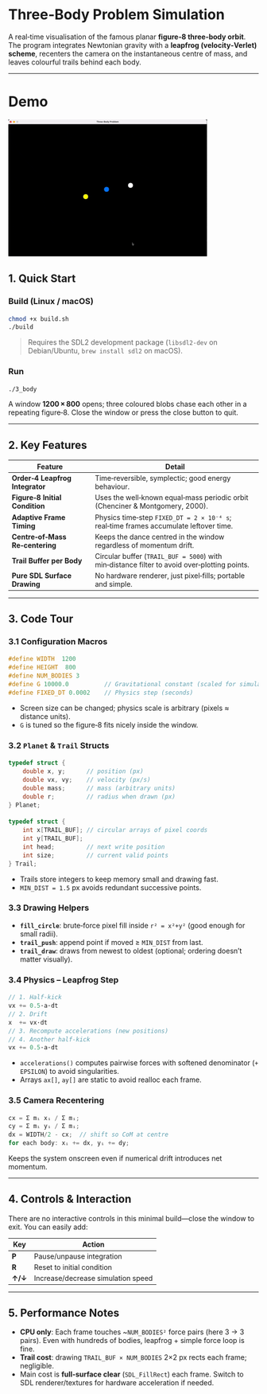 # Three‑Body Problem Simulation

A real‑time visualisation of the famous planar **figure‑8 three‑body orbit**. The program integrates Newtonian gravity with a **leapfrog (velocity‑Verlet) scheme**, recenters the camera on the instantaneous centre of mass, and leaves colourful trails behind each body.

---

# Demo

![Demo](../assets/3_body_simulation.gif)

## 1. Quick Start

### Build (Linux / macOS)

```bash
chmod +x build.sh
./build
```

> Requires the SDL2 development package (`libsdl2-dev` on Debian/Ubuntu, `brew install sdl2` on macOS).

### Run

```bash
./3_body
```

A window **1200 × 800** opens; three coloured blobs chase each other in a repeating figure‑8. Close the window or press the close button to quit.

---

## 2. Key Features

| Feature                         | Detail                                                                                       |
| ------------------------------- | -------------------------------------------------------------------------------------------- |
| **Order‑4 Leapfrog Integrator** | Time‑reversible, symplectic; good energy behaviour.                                          |
| **Figure‑8 Initial Condition**  | Uses the well‑known equal‑mass periodic orbit (Chenciner & Montgomery, 2000).                |
| **Adaptive Frame Timing**       | Physics time‑step `FIXED_DT = 2 × 10⁻⁴ s`; real‑time frames accumulate leftover time.        |
| **Centre‑of‑Mass Re‑centering** | Keeps the dance centred in the window regardless of momentum drift.                          |
| **Trail Buffer per Body**       | Circular buffer (`TRAIL_BUF = 5000`) with min‑distance filter to avoid over‑plotting points. |
| **Pure SDL Surface Drawing**    | No hardware renderer, just pixel‑fills; portable and simple.                                 |

---

## 3. Code Tour

### 3.1 Configuration Macros

```c
#define WIDTH  1200
#define HEIGHT  800
#define NUM_BODIES 3
#define G 10000.0          // Gravitational constant (scaled for simulation)
#define FIXED_DT 0.0002    // Physics step (seconds)
```

* Screen size can be changed; physics scale is arbitrary (pixels ≈ distance units).
* `G` is tuned so the figure‑8 fits nicely inside the window.

### 3.2 `Planet` & `Trail` Structs

```c
typedef struct {
    double x, y;      // position (px)
    double vx, vy;    // velocity (px/s)
    double mass;      // mass (arbitrary units)
    double r;         // radius when drawn (px)
} Planet;

typedef struct {
    int x[TRAIL_BUF]; // circular arrays of pixel coords
    int y[TRAIL_BUF];
    int head;         // next write position
    int size;         // current valid points
} Trail;
```

* Trails store integers to keep memory small and drawing fast.
* `MIN_DIST = 1.5` px avoids redundant successive points.

### 3.3 Drawing Helpers

* **`fill_circle`**: brute‑force pixel fill inside `r² = x²+y²` (good enough for small radii).
* **`trail_push`**: append point if moved ≥ `MIN_DIST` from last.
* **`trail_draw`**: draws from newest to oldest (optional; ordering doesn’t matter visually).

### 3.4 Physics – Leapfrog Step

```c
// 1. Half‑kick
vx += 0.5·a·dt
// 2. Drift
x  += vx·dt
// 3. Recompute accelerations (new positions)
// 4. Another half‑kick
vx += 0.5·a·dt
```

* `accelerations()` computes pairwise forces with softened denominator (`+ EPSILON`) to avoid singularities.
* Arrays `ax[]`, `ay[]` are static to avoid realloc each frame.

### 3.5 Camera Recentering

```c
cx = Σ mᵢ xᵢ / Σ mᵢ;
cy = Σ mᵢ yᵢ / Σ mᵢ;
dx = WIDTH/2 - cx;  // shift so CoM at centre
for each body: xᵢ += dx, yᵢ += dy;
```

Keeps the system onscreen even if numerical drift introduces net momentum.

---

## 4. Controls & Interaction

There are no interactive controls in this minimal build—close the window to exit. You can easily add:

| Key     | Action                             |
| ------- | ---------------------------------- |
| **P**   | Pause/unpause integration          |
| **R**   | Reset to initial condition         |
| **↑/↓** | Increase/decrease simulation speed |

---

## 5. Performance Notes

* **CPU only**: Each frame touches \~`NUM_BODIES²` force pairs (here 3 → 3 pairs). Even with hundreds of bodies, leapfrog + simple force loop is fine.
* **Trail cost**: drawing `TRAIL_BUF × NUM_BODIES` 2×2 px rects each frame; negligible.
* Main cost is **full‑surface clear** (`SDL_FillRect`) each frame. Switch to SDL renderer/textures for hardware acceleration if needed.